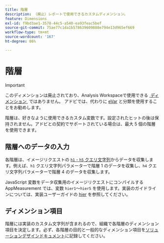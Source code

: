 ```yaml
---
title: 階層
description: （廃止）レポートで使用できるカスタムディメンション。
feature: Dimensions
exl-id: f9bd3ae1-3578-44c5-a540-ea93feac5bef
source-git-commit: 75ae77c1da1b578639609888e794e13d965ef669
workflow-type: tm+mt
source-wordcount: '167'
ht-degree: 86%

---
```


# 階層

>[!IMPORTANT]
>
>このディメンションは廃止されており、Analysis Workspaceで使用できる [&#x200B; ディメンション &#x200B;](overview.md) ではありません。 アドビでは、代わりに [eVar](evar.md) と分類を使用することをお勧めします。

階層は、好きなように使用できるカスタム変数です。設定されたヒットの後は保持されません。アドビとの契約でサポートされている場合は、最大 5 個の階層を使用できます。

## 階層へのデータの入力

各階層は、イメージリクエストの [`h1` - `h5` クエリ文字列](/help/implement/validate/query-parameters.md)からデータを収集します。例えば、`h1` クエリ文字列パラメーターで階層 1 のデータを収集し、`h4` クエリ文字列パラメーターで階層 4 のデータを収集します。

JavaScript 変数をデータ収集用のイメージリクエストにコンパイルする AppMeasurement では、変数 `hier1`～`hier5` を使用します。実装のガイドラインについては、実装ユーザーガイドの [hier](/help/implement/vars/page-vars/hier.md) を参照してください。

## ディメンション項目

階層には実装のカスタム文字列が含まれるので、組織で各階層のディメンション項目を決定します。必ず、各階層の目的と一般的なディメンション項目を[ソリューションデザインドキュメント](/help/implement/prepare/solution-design.md)に記録してください。
